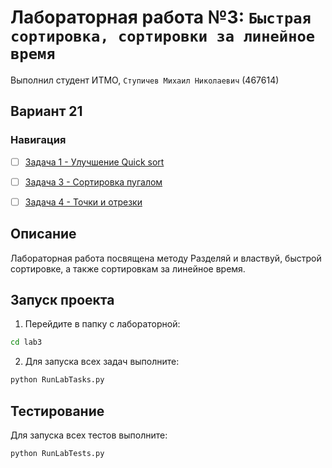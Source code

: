 # Лабораторная работа №3: `Быстрая сортировка, сортировки за линейное время`
Выполнил студент ИТМО, `Ступичев Михаил Николаевич` (467614)

## Вариант 21
### Навигация

- [ ] [Задача 1 - Улучшение Quick sort](task1)
- [ ] [Задача 3 - Сортировка пугалом](task3)
- [ ] [Задача 4 - Точки и отрезки](task4)


## Описание
Лабораторная работа посвящена методу Разделяй и властвуй, быстрой сортировке, а также сортировкам за линейное время.

## Запуск проекта
1. Перейдите в папку с лабораторной:
```bash
cd lab3
```

2. Для запуска всех задач выполните:
```bash
python RunLabTasks.py
```


## Тестирование
Для запуска всех тестов выполните:
```bash
python RunLabTests.py
```